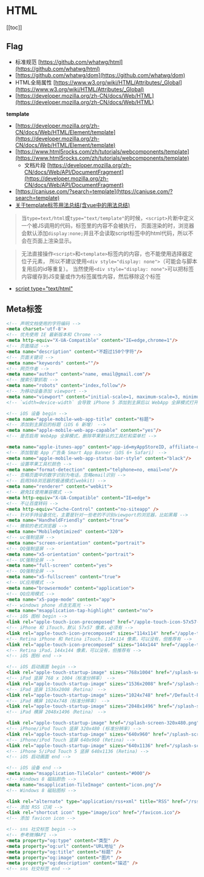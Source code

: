# HTML


[[toc]]



## Flag

+ 标准规范 [https://github.com/whatwg/html](https://github.com/whatwg/html)
+ [https://github.com/whatwg/dom](https://github.com/whatwg/dom)
+ HTML全局属性 [https://www.w3.org/wiki/HTML/Attributes/_Global](https://www.w3.org/wiki/HTML/Attributes/_Global)
+ [https://developer.mozilla.org/zh-CN/docs/Web/HTML](https://developer.mozilla.org/zh-CN/docs/Web/HTML)




**template**

* [https://developer.mozilla.org/zh-CN/docs/Web/HTML/Element/template](https://developer.mozilla.org/zh-CN/docs/Web/HTML/Element/template)
* [https://www.html5rocks.com/zh/tutorials/webcomponents/template](https://www.html5rocks.com/zh/tutorials/webcomponents/template)
    * 文档片段 [https://developer.mozilla.org/zh-CN/docs/Web/API/DocumentFragment](https://developer.mozilla.org/zh-CN/docs/Web/API/DocumentFragment)
* [https://caniuse.com/?search=template](https://caniuse.com/?search=template)
* [关于template标签用法总结(含vue中的用法总结)](https://blog.csdn.net/u010510187/article/details/100356624)

> 当`type=text/html`或`type="text/template"`的时候，`<script>`片断中定义一个被JS调用的代码，标签里的内容不会被执行，
> 页面渲染的时，浏览器会默认添加`display:none;`并且不会读取script标签中的html代码，所以不会在页面上渲染显示。

> 无法直接操作`<script>`和`<template>`标签内的内容，也不能使用选择器定位子元素，
> 所以不建议使用`<div style="display: none">`（可能会与脚本复用后的id等重复）。
> 当然使用`<div style="display: none">`可以把标签内容缓存到JS变量或作为标签属性内容，然后移除这个标签

* [script type="text/html"](https://blog.csdn.net/qq_37796475/article/details/79342234)



## Meta标签

```html
<!-- 声明文档使用的字符编码 -->
<meta charset='utf-8'>
<!-- 优先使用 IE 最新版本和 Chrome -->
<meta http-equiv="X-UA-Compatible" content="IE=edge,chrome=1"/>
<!-- 页面描述 -->
<meta name="description" content="不超过150个字符"/>
<!-- 页面关键词 -->
<meta name="keywords" content=""/>
<!-- 网页作者 -->
<meta name="author" content="name, email@gmail.com"/>
<!-- 搜索引擎抓取 -->
<meta name="robots" content="index,follow"/>
<!-- 为移动设备添加 viewport -->
<meta name="viewport" content="initial-scale=1, maximum-scale=3, minimum-scale=1, user-scalable=no">
<!-- `width=device-width` 会导致 iPhone 5 添加到主屏后以 WebApp 全屏模式打开页面时出现黑边 http://bigc.at/ios-webapp-viewport-meta.orz -->

<!-- iOS 设备 begin -->
<meta name="apple-mobile-web-app-title" content="标题">
<!-- 添加到主屏后的标题（iOS 6 新增） -->
<meta name="apple-mobile-web-app-capable" content="yes"/>
<!-- 是否启用 WebApp 全屏模式，删除苹果默认的工具栏和菜单栏 -->

<meta name="apple-itunes-app" content="app-id=myAppStoreID, affiliate-data=myAffiliateData, app-argument=myURL">
<!-- 添加智能 App 广告条 Smart App Banner（iOS 6+ Safari） -->
<meta name="apple-mobile-web-app-status-bar-style" content="black"/>
<!-- 设置苹果工具栏颜色 -->
<meta name="format-detection" content="telphone=no, email=no"/>
<!-- 忽略页面中的数字识别为电话，忽略email识别 -->
<!-- 启用360浏览器的极速模式(webkit) -->
<meta name="renderer" content="webkit">
<!-- 避免IE使用兼容模式 -->
<meta http-equiv="X-UA-Compatible" content="IE=edge">
<!-- 不让百度转码 -->
<meta http-equiv="Cache-Control" content="no-siteapp" />
<!-- 针对手持设备优化，主要是针对一些老的不识别viewport的浏览器，比如黑莓 -->
<meta name="HandheldFriendly" content="true">
<!-- 微软的老式浏览器 -->
<meta name="MobileOptimized" content="320">
<!-- uc强制竖屏 -->
<meta name="screen-orientation" content="portrait">
<!-- QQ强制竖屏 -->
<meta name="x5-orientation" content="portrait">
<!-- UC强制全屏 -->
<meta name="full-screen" content="yes">
<!-- QQ强制全屏 -->
<meta name="x5-fullscreen" content="true">
<!-- UC应用模式 -->
<meta name="browsermode" content="application">
<!-- QQ应用模式 -->
<meta name="x5-page-mode" content="app">
<!-- windows phone 点击无高光 -->
<meta name="msapplication-tap-highlight" content="no">
<!-- iOS 图标 begin -->
<link rel="apple-touch-icon-precomposed" href="/apple-touch-icon-57x57-precomposed.png"/>
<!-- iPhone 和 iTouch，默认 57x57 像素，必须有 -->
<link rel="apple-touch-icon-precomposed" sizes="114x114" href="/apple-touch-icon-114x114-precomposed.png"/>
<!-- Retina iPhone 和 Retina iTouch，114x114 像素，可以没有，但推荐有 -->
<link rel="apple-touch-icon-precomposed" sizes="144x144" href="/apple-touch-icon-144x144-precomposed.png"/>
<!-- Retina iPad，144x144 像素，可以没有，但推荐有 -->
<!-- iOS 图标 end -->

<!-- iOS 启动画面 begin -->
<link rel="apple-touch-startup-image" sizes="768x1004" href="/splash-screen-768x1004.png"/>
<!-- iPad 竖屏 768 x 1004（标准分辨率） -->
<link rel="apple-touch-startup-image" sizes="1536x2008" href="/splash-screen-1536x2008.png"/>
<!-- iPad 竖屏 1536x2008（Retina） -->
<link rel="apple-touch-startup-image" sizes="1024x748" href="/Default-Portrait-1024x748.png"/>
<!-- iPad 横屏 1024x748（标准分辨率） -->
<link rel="apple-touch-startup-image" sizes="2048x1496" href="/splash-screen-2048x1496.png"/>
<!-- iPad 横屏 2048x1496（Retina） -->

<link rel="apple-touch-startup-image" href="/splash-screen-320x480.png"/>
<!-- iPhone/iPod Touch 竖屏 320x480 (标准分辨率) -->
<link rel="apple-touch-startup-image" sizes="640x960" href="/splash-screen-640x960.png"/>
<!-- iPhone/iPod Touch 竖屏 640x960 (Retina) -->
<link rel="apple-touch-startup-image" sizes="640x1136" href="/splash-screen-640x1136.png"/>
<!-- iPhone 5/iPod Touch 5 竖屏 640x1136 (Retina) -->
<!-- iOS 启动画面 end -->

<!-- iOS 设备 end -->
<meta name="msapplication-TileColor" content="#000"/>
<!-- Windows 8 磁贴颜色 -->
<meta name="msapplication-TileImage" content="icon.png"/>
<!-- Windows 8 磁贴图标 -->

<link rel="alternate" type="application/rss+xml" title="RSS" href="/rss.xml"/>
<!-- 添加 RSS 订阅 -->
<link rel="shortcut icon" type="image/ico" href="/favicon.ico"/>
<!-- 添加 favicon icon -->

<!-- sns 社交标签 begin -->
<!-- 参考微博API -->
<meta property="og:type" content="类型" />
<meta property="og:url" content="URL地址" />
<meta property="og:title" content="标题" />
<meta property="og:image" content="图片" />
<meta property="og:description" content="描述" />
<!-- sns 社交标签 end -->
```


